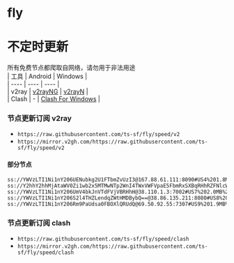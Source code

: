 # fly
# 不定时更新
所有免费节点都爬取自网络，请勿用于非法用途  
|  工具  | Android  | Windows  |  
|  ----  | ----   | ----  |  
| v2ray  | [v2rayNG](https://github.com/2dust/v2rayNG/releases) | [v2rayN](https://github.com/2dust/v2rayN/releases) |  
| Clash  | - | [Clash For Windows](https://github.com/2dust/clashN/releases) | 
  
### 节点更新订阅  v2ray
- `https://raw.githubusercontent.com/ts-sf/fly/speed/v2`  
- `https://mirror.v2gh.com/https://raw.githubusercontent.com/ts-sf/fly/speed/v2`  

#### 部分节点  
``` 
ss://YWVzLTI1Ni1nY206UENubkg2U1FTbmZvUzI3@167.88.61.111:8090#US4%201.8MB%2Fs
ss://Y2hhY2hhMjAtaWV0Zi1wb2x5MTMwNTp2WnI4TWxVWFVpaE5FbmRxSXBqRHhRZFNlcWkzN0ZiZ29IQm1RMXN5eTZaamtiQm4=@103.174.86.113:51348#%E6%9C%AA%E7%9F%A58%20566.1KB%2Fs
ss://YWVzLTI1Ni1nY206UmV4bkJnVTdFVjVBRHhH@38.110.1.3:7002#US7%202.0MB%2Fs
ss://YWVzLTI1Ni1nY206S2l4THZLendqZWtHMDBybQ==@38.86.135.211:8080#US8%202.0MB%2Fs
ss://YWVzLTI1Ni1nY206Rm9PaUdsa0FBOXlQRUdQ@69.50.92.55:7307#US9%201.9MB%2Fs
```
### 节点更新订阅  clash
- `https://raw.githubusercontent.com/ts-sf/fly/speed/clash`  
- `https://mirror.v2gh.com/https://raw.githubusercontent.com/ts-sf/fly/speed/clash`  


